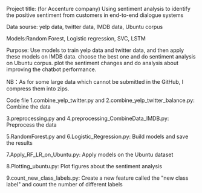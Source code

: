 Project title: (for Accenture company)
Using sentiment analysis to identify the positive sentiment from customers in end-to-end dialogue systems

Data sourse: yelp data, twitter data, IMDB data, Ubuntu corpus

Models:Random Forest, Logistic regression, SVC, LSTM

Purpose: Use models to train yelp data and twitter data, and then apply these models on IMDB data. 
choose the best one and do sentiment analysis on Ubuntu corpus. plot the sentiment changes and do analysis about
improving the chatbot performance. 

NB：As for some large data which cannot be submitted in the GitHub, I compress them into zips.

Code file
1.combine_yelp_twitter.py and 2.combine_yelp_twitter_balance.py:     Combine the data

3.preprocessing.py and 4.preprocessing_CombineData_IMDB.py:     Preprocess the data

5.RandomForest.py and 6.Logistic_Regression.py:     Build models and save the results

7.Apply_RF_LR_on_Ubuntu.py:     Apply models on the Ubuntu dataset

8.Plotting_ubuntu.py:     Plot figures about the sentiment analysis

9.count_new_class_labels.py:     Create a new feature called the "new class label" and count the number of different labels







